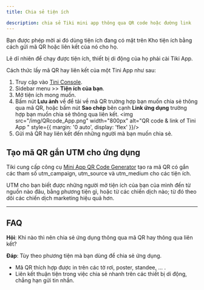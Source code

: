 ```yaml
---
title: Chia sẻ tiện ích

description: chia sẻ Tiki mini app thông qua QR code hoặc đường link
---
```


Bạn được phép mời ai đó dùng tiện ích đang có mặt trên Kho tiện ích bằng cách gửi mã QR hoặc liên kết của nó cho họ. 

Lẽ dĩ nhiên để chạy được tiện ích, thiết bị di động của họ phải cài Tiki App.

Cách thức lấy mã QR hay liên kết của một Tini App như sau:

1. Truy cập vào [Tini Console](https://developer.tiki.vn/apps).
2. Sidebar menu >> **Tiện ích của bạn**.
3. Mở tiện ích mong muốn.
4. Bấm nút **Lưu ảnh** về để tải về mã QR trường hợp bạn muốn chia sẻ thông qua mã QR, hoặc bấm nút **Sao chép** bên cạnh **Link ứng dụng** trường hợp bạn muốn chia sẻ thông qua liên kết.
   <img src="/img/QRcode_App.png" width="800px" alt="QR code & link of Tini App " style={{ margin: '0 auto', display: 'flex' }}/>
5. Gửi mã QR hay liên kết đến những người mà bạn muốn chia sẻ.

## Tạo mã QR gắn UTM cho ứng dụng

Tiki cung cấp công cụ [Mini App QR Code Generator](/qr-code) tạo ra mã QR có gắn các tham số utm_campaign, utm_source và utm_medium cho các tiện ích.

UTM cho bạn biết được những người mở tiện ích của bạn của mình đến từ nguồn nào đâu, bằng phương tiện gì, hoặc từ các chiến dịch nào; từ đó theo dõi các chiến dịch marketing hiệu quả hơn.

- - -

## FAQ

**Hỏi**: Khi nào thì nên chia sẻ ứng dụng thông qua mã QR hay thông qua liên kết?

**Đáp**: Tùy theo phương tiện mà bạn dùng để chia sẻ ứng dụng.

- Mã QR thích hợp được in trên các tờ rơi, poster, standee, … .
- Liên kết thuận tiện trong việc chia sẻ nhanh trên các thiết bị di động, chẳng hạn gửi tin nhắn.
